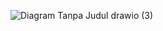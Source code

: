 ![Diagram Tanpa Judul drawio (3)](https://user-images.githubusercontent.com/114929810/232811799-c8698e14-d36d-46f2-9618-8d0d387258da.png)

